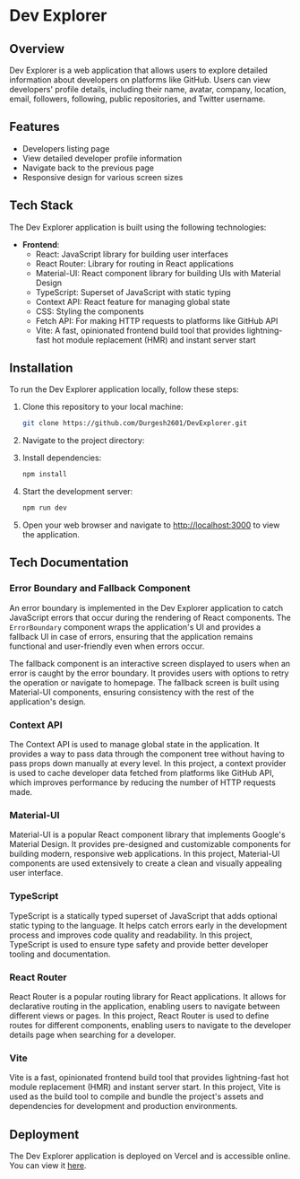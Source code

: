 # Dev Explorer

## Overview

Dev Explorer is a web application that allows users to explore detailed information about developers on platforms like GitHub. Users can view developers' profile details, including their name, avatar, company, location, email, followers, following, public repositories, and Twitter username.


## Features

- Developers listing page
- View detailed developer profile information
- Navigate back to the previous page
- Responsive design for various screen sizes

## Tech Stack

The Dev Explorer application is built using the following technologies:

- **Frontend**:
  - React: JavaScript library for building user interfaces
  - React Router: Library for routing in React applications
  - Material-UI: React component library for building UIs with Material Design
  - TypeScript: Superset of JavaScript with static typing
  - Context API: React feature for managing global state
  - CSS: Styling the components
  - Fetch API: For making HTTP requests to platforms like GitHub API
  - Vite: A fast, opinionated frontend build tool that provides lightning-fast hot module replacement (HMR) and instant server start
  
## Installation

To run the Dev Explorer application locally, follow these steps:

1. Clone this repository to your local machine:

   ```bash
   git clone https://github.com/Durgesh2601/DevExplorer.git
   ```

2. Navigate to the project directory:

3. Install dependencies:

   ```bash
   npm install
   ```

4. Start the development server:

   ```bash
   npm run dev
   ```

5. Open your web browser and navigate to [http://localhost:3000](http://localhost:3000) to view the application.

## Tech Documentation

### Error Boundary and Fallback Component

An error boundary is implemented in the Dev Explorer application to catch JavaScript errors that occur during the rendering of React components. The `ErrorBoundary` component wraps the application's UI and provides a fallback UI in case of errors, ensuring that the application remains functional and user-friendly even when errors occur.

The fallback component is an interactive screen displayed to users when an error is caught by the error boundary. It provides users with options to retry the operation or navigate to homepage. The fallback screen is built using Material-UI components, ensuring consistency with the rest of the application's design.

### Context API

The Context API is used to manage global state in the application. It provides a way to pass data through the component tree without having to pass props down manually at every level. In this project, a context provider is used to cache developer data fetched from platforms like GitHub API, which improves performance by reducing the number of HTTP requests made.

### Material-UI

Material-UI is a popular React component library that implements Google's Material Design. It provides pre-designed and customizable components for building modern, responsive web applications. In this project, Material-UI components are used extensively to create a clean and visually appealing user interface.

### TypeScript

TypeScript is a statically typed superset of JavaScript that adds optional static typing to the language. It helps catch errors early in the development process and improves code quality and readability. In this project, TypeScript is used to ensure type safety and provide better developer tooling and documentation.

### React Router

React Router is a popular routing library for React applications. It allows for declarative routing in the application, enabling users to navigate between different views or pages. In this project, React Router is used to define routes for different components, enabling users to navigate to the developer details page when searching for a developer.

### Vite

Vite is a fast, opinionated frontend build tool that provides lightning-fast hot module replacement (HMR) and instant server start. In this project, Vite is used as the build tool to compile and bundle the project's assets and dependencies for development and production environments.


## Deployment

The Dev Explorer application is deployed on Vercel and is accessible online. You can view it [here](https://dev-explorer.vercel.app/).
